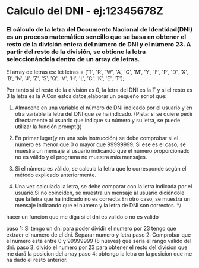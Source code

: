# Calculo del DNI - ej:12345678Z

### El cálculo de la letra del Documento Nacional de Identidad(DNI) es un proceso matemático sencillo que se basa en obtener el resto de la división entera del número de DNI y el número 23. A partir del resto de la división, se obtiene la letra seleccionándola dentro de un array de letras.

El array de letras es:
let letras = ['T', 'R', 'W', 'A', 'G', 'M', 'Y', 'F', 'P', 'D', 'X', 'B',
    'N', 'J', 'Z', 'S', 'Q', 'V', 'H', 'L', 'C', 'K', 'E', 'T'];

Por tanto si el resto de la división es 0, la letra del DNI es la T y si el resto es 3 la letra es la A.Con estos datos,elaborar un pequeño script que:

1. Almacene en una variable el número de DNI
indicado por el usuario y en otra variable la letra del
DNI que se ha indicado. (Pista: si se quiere pedir
directamente al usuario que indique su número y su
letra, se puede utilizar la función prompt())

2. En primer lugar(y en una sola instrucción) se debe
comprobar si el número es menor que 0 o mayor
que 99999999. Si ese es el caso, se muestra un
mensaje al usuario indicando que el número
proporcionado no es válido y el programa no
muestra más mensajes.

3. Si el número es válido, se calcula la letra que le
corresponde según el método explicado
anteriormente.

4. Una vez calculada la letra, se debe comparar con la
letra indicada por el usuario.Si no coinciden, se
muestra un mensaje al usuario diciéndole que la
letra que ha indicado no es correcta.En otro caso,
    se muestra un mensaje indicando que el número y la
letra de DNI son correctos. */

hacer un funcion que me diga si el dni es valido o no es valido


paso 1: Si tengo un dni para poder dividir el numero por 23 tengo que extraer el numero de el dni. Separar numero y letra 
paso 2: Comprobar que el numero esta entre 0 y 99999999 (8 nueves) que sería el rango valido del dni.
paso 3: divido el numero por 23 para obtener el resto del division que me dará la posicion del array
paso 4: obtengo la letra en la posicion que me ha dado el resto anterior.
